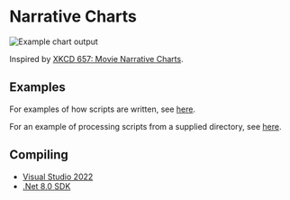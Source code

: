 # Narrative Charts

![Example chart output](https://github.com/natekford/NarrativeCharts/assets/22116714/85308e53-5506-4629-b1fe-1da12da555f8)

Inspired by [XKCD 657: Movie Narrative Charts](https://xkcd.com/657/).

## Examples

For examples of how scripts are written, see [here](https://github.com/natekford/NarrativeCharts/tree/master/samples/NarrativeCharts.Bookworm/Scripts).

For an example of processing scripts from a supplied directory, see [here](https://github.com/natekford/NarrativeCharts/blob/master/src/NarrativeCharts.Console/Program.cs).

## Compiling

 * [Visual Studio 2022](https://visualstudio.microsoft.com/downloads/)
 * [.Net 8.0 SDK](https://dotnet.microsoft.com/download/dotnet/8.0)

